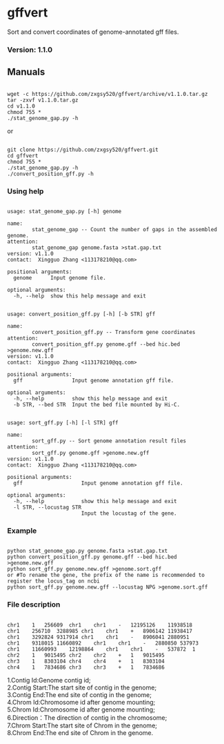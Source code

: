 # gffvert
Sort and convert coordinates of genome-annotated gff files.

### Version: 1.1.0

## Manuals
<pre><code>
wget -c https://github.com/zxgsy520/gffvert/archive/v1.1.0.tar.gz
tar -zxvf v1.1.0.tar.gz
cd v1.1.0
chmod 755 *
./stat_genome_gap.py -h
</code></pre>
or
<pre><code>
git clone https://github.com/zxgsy520/gffvert.git
cd gffvert
chmod 755 *
./stat_genome_gap.py -h
./convert_position_gff.py -h
</code></pre>

### Using help
<pre><code>
usage: stat_genome_gap.py [-h] genome

name:
        stat_genome_gap -- Count the number of gaps in the assembled genome.
attention:
        stat_genome_gap genome.fasta >stat.gap.txt
version: v1.1.0
contact:  Xingguo Zhang <113178210@qq.com>        

positional arguments:
  genome      Input genome file.

optional arguments:
  -h, --help  show this help message and exit
</code></pre> 
<pre><code>
usage: convert_position_gff.py [-h] [-b STR] gff

name:
        convert_position_gff.py -- Transform gene coordinates
attention:
        convert_position_gff.py genome.gff --bed hic.bed  >genome.new.gff
version: v1.1.0
contact:  Xingguo Zhang <113178210@qq.com>        

positional arguments:
  gff                Input genome annotation gff file.

optional arguments:
  -h, --help         show this help message and exit
  -b STR, --bed STR  Input the bed file mounted by Hi-C.
</code></pre> 
<pre><code>
usage: sort_gff.py [-h] [-l STR] gff

name:
        sort_gff.py -- Sort genome annotation result files
attention:
        sort_gff.py genome.gff >genome.new.gff
version: v1.1.0
contact:  Xingguo Zhang <113178210@qq.com>        

positional arguments:
  gff                   Input genome annotation gff file.

optional arguments:
  -h, --help            show this help message and exit
  -l STR, --locustag STR
                        Input the locustag of the gene.
</code></pre> 
### Example
<pre><code>
python stat_genome_gap.py genome.fasta >stat.gap.txt
python convert_position_gff.py genome.gff --bed hic.bed  >genome.new.gff
python sort_gff.py genome.new.gff >genome.sort.gff
or #To rename the gene, the prefix of the name is recommended to register the locus_tag on ncbi
python sort_gff.py genome.new.gff --locustag NPG >genome.sort.gff
</code></pre>
### File description
<pre><code>
chr1	1	256609	chr1	chr1	-	12195126	11938518
chr1	256710	3288985	chr1	chr1	+	8906142	11938417
chr1	3292824	9317914	chr1	chr1	-	8906041	2880951
chr1	9318015	11660892	chr1	chr1	-	2880850	537973
chr1	11660993	12198864	chr1	chr1	-	537872	1
chr2	1	9015495	chr2	chr2	+	1	9015495
chr3	1	8303104	chr4	chr4	+	1	8303104
chr4	1	7834686	chr3	chr3	+	1	7834686
</code></pre>
1.Contig Id:Genome contig id;  
2.Contig Start:The start site of contig in the genome;  
3.Contig End:The end site of contig in the genome;  
4.Chrom Id:Chromosome id after genome mounting;  
5.Chrom Id:Chromosome id after genome mounting;  
6.Direction：The direction of contig in the chromosome;  
7.Chrom Start:The start site of Chrom in the genome;  
8.Chrom End:The end site of Chrom in the genome.  


